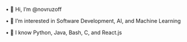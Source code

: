 • 👋 Hi, I’m @novruzoff

• 👀 I’m interested in Software Development, AI, and Machine Learning

• 🌱 I know Python, Java, Bash, C, and React.js

<!--
**Novruzoff/Novruzoff** is a ✨ _special_ ✨ repository because its `README.md` (this file) appears on your GitHub profile.

Here are some ideas to get you started:

- 🔭 I’m currently working on ...
- 🌱 I’m currently learning ...
- 👯 I’m looking to collaborate on ...
- 🤔 I’m looking for help with ...
- 💬 Ask me about ...
- 📫 How to reach me: ...
- 😄 Pronouns: ...
- ⚡ Fun fact: ...
-->
